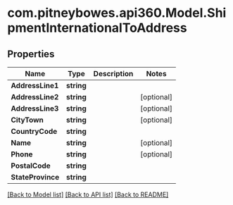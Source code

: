 # com.pitneybowes.api360.Model.ShipmentInternationalToAddress

## Properties

Name | Type | Description | Notes
------------ | ------------- | ------------- | -------------
**AddressLine1** | **string** |  | 
**AddressLine2** | **string** |  | [optional] 
**AddressLine3** | **string** |  | [optional] 
**CityTown** | **string** |  | [optional] 
**CountryCode** | **string** |  | 
**Name** | **string** |  | [optional] 
**Phone** | **string** |  | [optional] 
**PostalCode** | **string** |  | 
**StateProvince** | **string** |  | 

[[Back to Model list]](../README.md#documentation-for-models) [[Back to API list]](../README.md#documentation-for-api-endpoints) [[Back to README]](../README.md)

